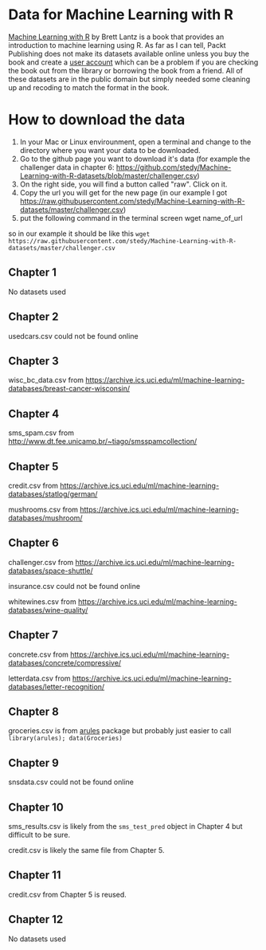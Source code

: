 # Data for Machine Learning with R
[Machine Learning with R](https://www.packtpub.com/big-data-and-business-intelligence/machine-learning-r) by Brett Lantz is a book that provides an introduction to machine learning using R. As far as I can tell, Packt Publishing does not make its datasets
available online unless you buy the book and create a [user account](https://www.packtpub.com/books/content/support) which can be a problem if you are checking the book out from the library or borrowing the book from a friend. All of these datasets
are in the public domain but simply needed some cleaning up and recoding to match the format in the book.

# How to download the data
1. In your Mac or Linux envirounment, open a terminal and change to the directory where you want your data to be downloaded.
2. Go to the github page you want to download it's data (for example the challenger data in chapter 6: https://github.com/stedy/Machine-Learning-with-R-datasets/blob/master/challenger.csv)
3. On the right side, you will find a button called "raw". Click on it.
4. Copy the url you will get for the new page (in our example I got https://raw.githubusercontent.com/stedy/Machine-Learning-with-R-datasets/master/challenger.csv)
5. put the following command in the terminal screen
wget name_of_url

so in our example it should be like this
`wget https://raw.githubusercontent.com/stedy/Machine-Learning-with-R-datasets/master/challenger.csv`


Chapter 1
---------

No datasets used

Chapter 2
---------

usedcars.csv could not be found online

Chapter 3
---------

wisc_bc_data.csv from https://archive.ics.uci.edu/ml/machine-learning-databases/breast-cancer-wisconsin/

Chapter 4
---------

sms_spam.csv from http://www.dt.fee.unicamp.br/~tiago/smsspamcollection/

Chapter 5
---------

credit.csv from https://archive.ics.uci.edu/ml/machine-learning-databases/statlog/german/

mushrooms.csv from https://archive.ics.uci.edu/ml/machine-learning-databases/mushroom/

Chapter 6
---------
challenger.csv from https://archive.ics.uci.edu/ml/machine-learning-databases/space-shuttle/

insurance.csv could not be found online

whitewines.csv from https://archive.ics.uci.edu/ml/machine-learning-databases/wine-quality/

Chapter 7
---------

concrete.csv from https://archive.ics.uci.edu/ml/machine-learning-databases/concrete/compressive/

letterdata.csv from https://archive.ics.uci.edu/ml/machine-learning-databases/letter-recognition/

Chapter 8
---------

groceries.csv is from [arules](http://cran.r-project.org/web/packages/arules/index.html) package but probably just easier to call `library(arules); data(Groceries)`

Chapter 9
---------

snsdata.csv could not be found online

Chapter 10
----------

sms_results.csv is likely from the `sms_test_pred` object in Chapter 4 but difficult to be sure.

credit.csv is likely the same file from Chapter 5.

Chapter 11
----------

credit.csv from Chapter 5 is reused.

Chapter 12
----------

No datasets used


